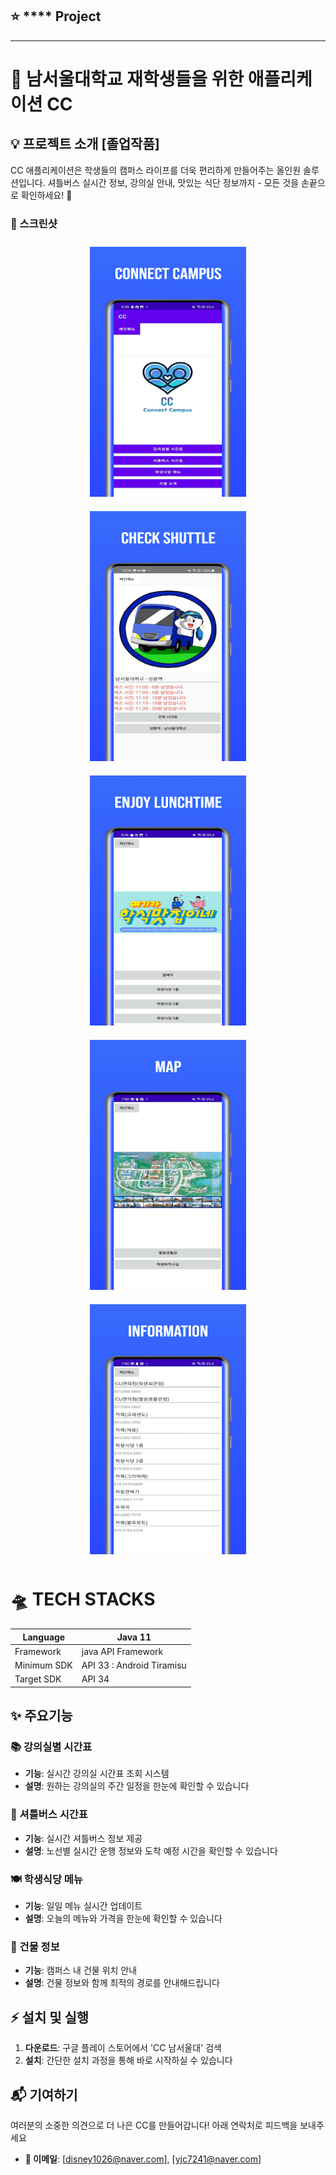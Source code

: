 ## ⭐️ **** Project

---

# 🏫 남서울대학교 재학생들을 위한 애플리케이션 CC

## 💡 프로젝트 소개 [졸업작품]

CC 애플리케이션은 학생들의 캠퍼스 라이프를 더욱 편리하게 만들어주는 올인원 솔루션입니다. 셔틀버스 실시간 정보, 강의실 안내, 맛있는 식단 정보까지 - 모든 것을 손끝으로 확인하세요! 🚀

### 📱 스크린샷

<div style="text-align: center;">
    <img src="img/1.png" alt="설명 텍스트" width="250" height="400" style="display: inline-block; margin: 10px;">
    <img src="img/2.png" alt="설명 텍스트" width="250" height="400" style="display: inline-block; margin: 10px;">
    <img src="img/3.png" alt="설명 텍스트" width="250" height="400" style="display: inline-block; margin: 10px;">
    <img src="img/4.png" alt="설명 텍스트" width="250" height="400" style="display: inline-block; margin: 10px;">
    <img src="img/5.png" alt="설명 텍스트" width="250" height="400" style="display: inline-block; margin: 10px;">
</div>

# 🛸 TECH STACKS

| Language | Java 11 |
| --- | --- |
| Framework | java API Framework |
| Minimum SDK | API 33 : Android Tiramisu |
| Target SDK | API 34 |

## ✨ 주요기능

### 📚 강의실별 시간표

- **기능**: 실시간 강의실 시간표 조회 시스템
- **설명**: 원하는 강의실의 주간 일정을 한눈에 확인할 수 있습니다

### 🚌 셔틀버스 시간표

- **기능**: 실시간 셔틀버스 정보 제공
- **설명**: 노선별 실시간 운행 정보와 도착 예정 시간을 확인할 수 있습니다


### 🍽️ 학생식당 메뉴

- **기능**: 일일 메뉴 실시간 업데이트
- **설명**: 오늘의 메뉴와 가격을 한눈에 확인할 수 있습니다


### 🏢 건물 정보

- **기능**: 캠퍼스 내 건물 위치 안내
- **설명**: 건물 정보와 함께 최적의 경로를 안내해드립니다


## ⚡ 설치 및 실행

1. **다운로드**: 구글 플레이 스토어에서 'CC 남서울대' 검색
2. **설치**: 간단한 설치 과정을 통해 바로 시작하실 수 있습니다

## 📬 기여하기

여러분의 소중한 의견으로 더 나은 CC를 만들어갑니다! 아래 연락처로 피드백을 보내주세요

- **📧 이메일**: [disney1026@naver.com], [yjc7241@naver.com]
